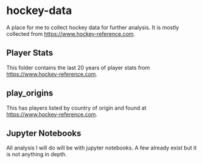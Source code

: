 # hockey-data
A place for me to collect hockey data for further analysis. It is mostly collected from https://www.hockey-reference.com.

## Player Stats
This folder contains the last 20 years of player stats from https://www.hockey-reference.com.

## play_origins
This has players listed by country of origin and found at https://www.hockey-reference.com.

## Jupyter Notebooks
All analysis I will do will be with jupyter notebooks. A few already exist but it is not anything in depth.
